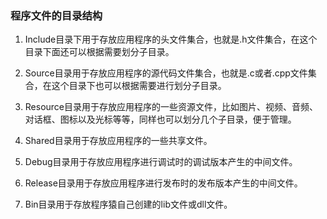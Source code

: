 ### 程序文件的目录结构
1. Include目录下用于存放应用程序的头文件集合，也就是.h文件集合，在这个目录下面还可以根据需要划分子目录。

2. Source目录用于存放应用程序的源代码文件集合，也就是.c或者.cpp文件集合，在这个目录下也可以根据需要进行划分子目录。

3. Resource目录用于存放应用程序的一些资源文件，比如图片、视频、音频、对话框、图标以及光标等等，同样也可以划分几个子目录，便于管理。

4. Shared目录用于存放应用程序的一些共享文件。

5. Debug目录用于存放应用程序进行调试时的调试版本产生的中间文件。

6. Release目录用于存放应用程序进行发布时的发布版本产生的中间文件。

7. Bin目录用于存放程序猿自己创建的lib文件或dll文件。